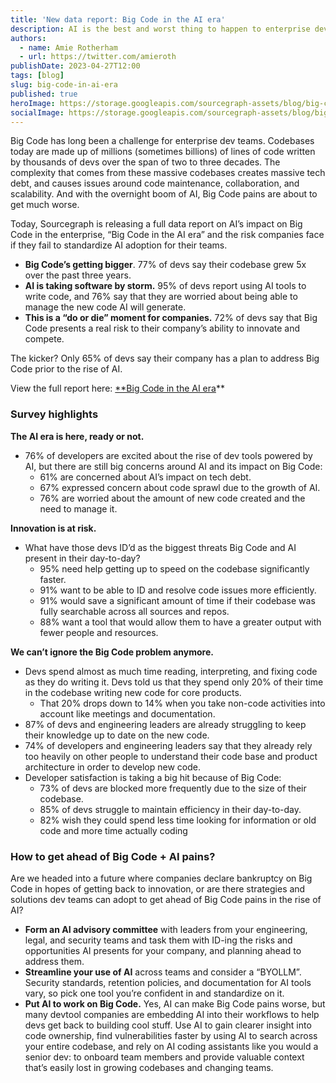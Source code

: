 ```yaml
---
title: 'New data report: Big Code in the AI era'
description: AI is the best and worst thing to happen to enterprise dev teams.
authors:
  - name: Amie Rotherham
  - url: https://twitter.com/amieroth
publishDate: 2023-04-27T12:00
tags: [blog]
slug: big-code-in-ai-era
published: true
heroImage: https://storage.googleapis.com/sourcegraph-assets/blog/big-code-report-blog-image.png
socialImage: https://storage.googleapis.com/sourcegraph-assets/blog/big-code-report-blog-image.png
---
```

Big Code has long been a challenge for enterprise dev teams. Codebases today are made up of millions (sometimes billions) of lines of code written by thousands of devs over the span of two to three decades. The complexity that comes from these massive codebases creates massive tech debt, and causes issues around code maintenance, collaboration, and scalability. And with the overnight boom of AI, Big Code pains are about to get much worse. 

Today, Sourcegraph is releasing a full data report on AI’s impact on Big Code in the enterprise, “Big Code in the AI era” and the risk companies face if they fail to standardize AI adoption for their teams.

* **Big Code’s getting bigger**. 77% of devs say their codebase grew 5x over the past three years.
* **AI is taking software by storm.** 95% of devs report using AI tools to write code, and 76% say that they are worried about being able to manage the new code AI will generate. 
* **This is a “do or die” moment for companies.** 72% of devs say that Big Code presents a real risk to their company’s ability to innovate and compete. 

The kicker? Only 65% of devs say their company has a plan to address Big Code prior to the rise of AI. 

View the full report here: [**Big Code in the AI era]([about.sourcegraph.com/big-code/big-code-in-ai-era](http://about.sourcegraph.com/big-code/big-code-in-ai-era))**

### Survey highlights

**The AI era is here, ready or not.**
* 76% of developers are excited about the rise of dev tools powered by AI, but there are still big concerns around AI and its impact on Big Code: 
    * 61% are concerned about AI’s impact on tech debt.
    * 67% expressed concern about code sprawl due to the growth of AI.
    * 76% are worried about the amount of new code created and the need to manage it. 

**Innovation is at risk.**
* What have those devs ID’d as the biggest threats Big Code and AI present in their day-to-day? 
    * 95% need help getting up to speed on the codebase significantly faster. 
    * 91% want to be able to ID and resolve code issues more efficiently. 
    * 91% would save a significant amount of time if their codebase was fully searchable across all sources and repos. 
    * 88% want a tool that would allow them to have a greater output with fewer people and resources. 

**We can’t ignore the Big Code problem anymore.**
* Devs spend almost as much time reading, interpreting, and fixing code as they do writing it. Devs told us that they spend only 20% of their time in the codebase writing new code for core products. 
    * That 20% drops down to 14% when you take non-code activities into account like meetings and documentation. 
* 87% of devs and engineering leaders are already struggling to keep their knowledge up to date on the new code.
* 74% of developers and engineering leaders say that they already rely too heavily on other people to understand their code base and product architecture in order to develop new code. 
* Developer satisfaction is taking a big hit because of Big Code: 
    * 73% of devs are blocked more frequently due to the size of their codebase. 
    * 85% of devs struggle to maintain efficiency in their day-to-day. 
    * 82% wish they could spend less time looking for information or old code and more time actually coding

### How to get ahead of Big Code + AI pains? 

Are we headed into a future where companies declare bankruptcy on Big Code in hopes of getting back to innovation, or are there strategies and solutions dev teams can adopt to get ahead of Big Code pains in the rise of AI? 

* **Form an AI advisory committee** with leaders from your engineering, legal, and security teams and task them with ID-ing the risks and opportunities AI presents for your company, and planning ahead to address them. 
* **Streamline your use of AI** across teams and consider a “BYOLLM”. Security standards, retention policies, and documentation for AI tools vary, so pick one tool you’re confident in and standardize on it.  
* **Put AI to work on Big Code.** Yes, AI can make Big Code pains worse, but many devtool companies are embedding AI into their workflows to help devs get back to building cool stuff. Use AI to gain clearer insight into code ownership, find vulnerabilities faster by using AI to search across your entire codebase, and rely on AI coding assistants like you would a senior dev: to onboard team members and provide valuable context that’s easily lost in growing codebases and changing teams.
